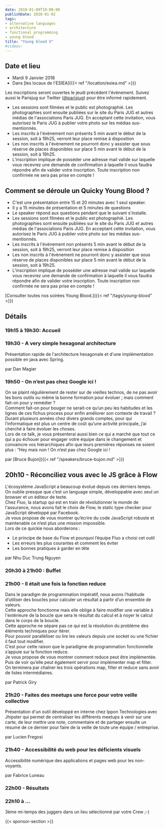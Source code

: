 ```yaml
---
date: 2018-01-09T19:00:00
publishDate: 2018-01-02
tags:
- alternative languages
- architecture
- functional programming
- young blood
title: "Young blood V"
#videos:
---
```


## Date et lieu

- Mardi 9 Janvier 2018
- Dans [les locaux de l'ESIEA]({{< ref "/location/esiea.md" >}})

Les inscriptions seront ouvertes le jeudi précédent l'évènement. Suivez aussi le Parisjug sur Twitter ([@parisjug](https://twitter.com/parisjug)) pour être informé rapidement.
- Les sessions sont filmées et le public est photographié. Les photographies sont ensuite publiées sur le site du Paris JUG et autres médias de l'associations Paris JUG. En acceptant cette invitation, vous autorisez le Paris JUG à publier votre photo sur les médias sus-mentionnés.
- Les inscrits à l'évènement non présents 5 min avant le début de la session, soit à 19h25, verront leur place remise à disposition
- Les non inscrits à l'évènement ne pourront donc y assister que sous réserve de places disponibles sur place 5 min avant le début de la session, soit à 19h25.
- L’inscription implique de posséder une adresse mail valide sur laquelle vous recevrez une demande de confirmation à laquelle il vous faudra répondre afin de valider votre inscription. Toute inscription non confirmée ne sera pas prise en compte !


## Comment se déroule un Quicky Young Blood ?

- C'est une présentation entre 15 et 20 minutes avec 1 seul speaker.
- Il y a 15 minutes de présentation et 5 minutes de questions
- Le speaker répond aux questions pendant que le suivant s'installe.
- Les sessions sont filmées et le public est photographié. Les photographies sont ensuite publiées sur le site du Paris JUG et autres médias de l'associations Paris JUG. En acceptant cette invitation, vous autorisez le Paris JUG à publier votre photo sur les médias sus-mentionnés.
- Les inscrits à l'évènement non présents 5 min avant le début de la session, soit à 19h25, verront leur place remise à disposition
- Les non inscrits à l'évènement ne pourront donc y assister que sous réserve de places disponibles sur place 5 min avant le début de la session, soit à 19h25.
- L’inscription implique de posséder une adresse mail valide sur laquelle vous recevrez une demande de confirmation à laquelle il vous faudra répondre afin de valider votre inscription. Toute inscription non confirmée ne sera pas prise en compte !

[Consulter toutes nos soirées Young Blood.]({{< ref "/tags/young-blood" >}})

## Détails

### 19h15 à 19h30: Accueil

### 19h30 - A very simple hexagonal architecture

Présentation rapide de l'architecture hexagonale et d'une implémentation possible en java avec Spring.

par Dan Magier

### 19h50 - On n’est pas chez Google ici !

On se plaint régulièrement de rester sur de vieilles technos, de ne pas avoir les bons outils ou même la bonne formation pour évoluer ; mais comment fait-on pour y remédier ?  
Comment fait-on pour bouger ne serait-ce qu’un peu les habitudes et les lignes de ces fichus process pour enfin améliorer son contexte de travail ?  
Durant plusieurs années chez divers grands comptes, pour qui l’informatique est plus un centre de coût qu’une activité principale, j’ai cherché à faire évoluer les choses.  
Lors de ce talk, je vous présenterai aussi bien ce qui a marché que tout ce qui a pu échouer pour engager votre équipe dans le changement et convaincre vos hiérarchiques afin que leurs premières réponses ne soient plus : “Hey mais non ! On n’est pas chez Google ici !

par [Bruce Bujon]({{< ref "/speakers/bruce-bujon.md" >}})

## 20h10 - Réconciliez vous avec le JS grâce à Flow

L'écosystème JavaScript a beaucoup évolué depuis ces derniers temps.  
On oublie presque que c’est un language simple, développable avec seul un browser et un éditeur de texte.  
Chez Fluo, la startup qui est en train de révolutionner le monde de l'assurance, nous avons fait le choix de Flow, le static type checker pour JavaScript développé par Facebook.  
Je vous propose de vous montrer qu’écrire du code JavaScript robuste et maintenable ce n’est plus une mission impossible.  
Lors de ce quickie nous aborderons :

* Le principe de base du Flow et pourquoi l’équipe Fluo a choisi cet outil
* Les erreurs les plus courantes et comment les éviter
* Les bonnes pratiques à garder en tête

par Nhu Duc Trung Nguyen

### 20h30 à 21h00 : Buffet

### 21h00 - Il était une fois la fonction reduce

Dans le paradigm de programmation impératif, nous avons l’habitude d’utiliser des boucles pour calculer un résultat à partir d’un ensemble de valeurs.  
Cette approche fonctionne mais elle oblige à faire modifier une variable à l'extérieure de la boucle que sera le résultat du calcul et à noyer le calcul dans le corps de la boucle.  
Cette approche ne sépare pas ce qui est la résolution du problème des éléments techniques pour itérer.  
Pour pouvoir paralléliser ou lire les valeurs depuis une socket ou une fichier il faut tout modifier.  
C’est pour cette raison que le paradigme de programmation fonctionnelle s’appuie sur la fonction reduce.  
Je vous propose de vous montrer comment reduce peut être implémentée.  
Puis de voir qu’elle peut également servir pour implémenter map et filter.  
On terminera par chaîner les trois opérations map, filter et reduce sans avoir de listes intermédiaires.

par Patrick Giry

### 21h20 - Faites des meetups une force pour votre veille collective

Présentation d'un outil développé en interne chez Ippon Technologies avec Jhipster qui permet de centraliser les différents meetups à venir sur une carte, de leur mettre une note, commentaire et de partager ensuite un résumé de ce dernier pour faire de la veille de toute une équipe / entreprise.

par Lucien Fregosi

### 21h40 - Accessibilité du web pour les déficients visuels

Accessibilité numérique des applications et pages web pour les non-voyants.

par Fabrice Luneau

### 22h00 - Résultats

### 22h10 à ...

3ème mi-temps des juggers dans un lieu sélectionné par votre Crew ;-)

{{< sponsor-section >}}
